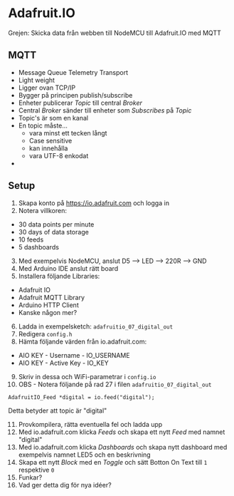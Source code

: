 # Adafruit.IO

Grejen: Skicka data från webben till NodeMCU till Adafruit.IO med MQTT

## MQTT

* Message Queue Telemetry Transport
* Light weight
* Ligger ovan TCP/IP
* Bygger på principen publish/subscribe
* Enheter publicerar _Topic_ till central _Broker_
* Central _Broker_ sänder till enheter som _Subscribes_ på _Topic_
* Topic's är som en kanal
* En topic måste...
  * vara minst ett tecken långt
  * Case sensitive
  * kan innehålla <blanksteg>
  * vara UTF-8 enkodat
* 

## Setup

1. Skapa konto på https://io.adafruit.com och logga in
2. Notera villkoren:

* 30 data points per minute
* 30 days of data storage
* 10 feeds
* 5 dashboards

3. Med exempelvis NodeMCU, anslut D5 --> LED --> 220R --> GND
4. Med Arduino IDE anslut rätt board
5. Installera följande Libraries: 

  * Adafruit IO
  * Adafruit MQTT Library
  * Arduino HTTP Client
  * Kanske någon mer?
  
6. Ladda in exempelsketch: ```adafruitio_07_digital_out```
7. Redigera ```config.h```
8. Hämta följande värden från io.adafruit.com:

  * AIO KEY - Username - IO_USERNAME
  * AIO KEY - Active Key - IO_KEY
  
9. Skriv in dessa och WiFi-parametrar i ```config.io```
10. OBS - Notera följande på rad 27 i filen ```adafruitio_07_digital_out```
  
  ```AdafruitIO_Feed *digital = io.feed("digital");```
  
  Detta betyder att topic är "digital"
  
11. Provkompilera, rätta eventuella fel och ladda upp
12. Med io.adafruit.com klicka _Feeds_ och skapa ett nytt _Feed_ med namnet "digital"
12. Med io.adafruit.com klicka _Dashboards_ och skapa nytt dashboard med exempelvis namnet LED5 och en beskrivning
13. Skapa ett nytt _Block_ med en _Toggle_ och sätt Botton On Text till ```1``` respektive ```0```
14. Funkar?
15. Vad ger detta dig för nya idéer?



